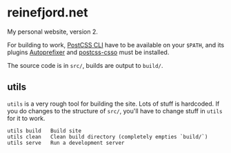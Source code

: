 # reinefjord.net
My personal website, version 2.

For building to work,
[PostCSS CLI](https://www.npmjs.com/package/postcss-cli) have to be available
on your `$PATH`, and its plugins
[Autoprefixer](https://www.npmjs.com/package/autoprefixer) and
[postcss-csso](https://www.npmjs.com/package/postcss-csso) must be installed.

The source code is in `src/`, builds are output to `build/`.

## utils
`utils` is a very rough tool for building the site. Lots of stuff is hardcoded.
If you do changes to the structure of `src/`, you'll have to change stuff in
`utils` for it to work.

```
utils build   Build site
utils clean   Clean build directory (completely empties `build/`)
utils serve   Run a development server
```
